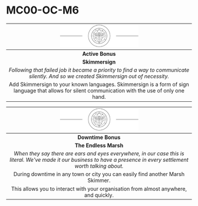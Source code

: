 # MC00-OC-M6

| <img src="../../images/card-icons/marsh-skimmers.png" height="60" /> |
|:---:|
| **Active Bonus** |
| **Skimmersign** |
| *Following that failed job it became a priority to find a way to communicate silently. And so we created Skimmersign out of necessity.* |
| Add Skimmersign to your known languages. Skimmersign is a form of sign language that allows for silent communication with the use of only one hand. |

| <img src="../../images/card-icons/marsh-skimmers.png" height="60" /> |
|:---:|
| **Downtime Bonus** |
| **The Endless Marsh** |
| *When they say there are ears and eyes everywhere, in our case this is literal. We've made it our business to have a presence in every settlement worth talking about.* |
| During downtime in any town or city you can easily find another Marsh Skimmer. |
| This allows you to interact with your organisation from almost anywhere, and quickly. |
